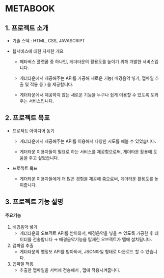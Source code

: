 # METABOOK

## 1. 프로젝트 소개

- 기술 스택 : HTML, CSS, JAVASCRIPT

- 웹서비스에 대한 자세한 개요

  - 메타버스 플랫폼 중 하나인, 게더타운의 활용도를 높이기 위해 개발한 서비스입니다.

  - 게더타운에서 제공해주는 API를 가공해 새로운 기능( 배경음악 넣기, 맵파일 추출 및 적용 등 ) 을 제공합니다.

  - 게더타운에서 제공하지 않는 새로운 기능을 누구나 쉽게 이용할 수 있도록 도와주는 서비스입니다.

## 2. 프로젝트 목표

- 프로젝트 아이디어 동기

  - 게더타운에서 제공해주는 API를 이용해서 다양한 시도를 해볼 수 있었습니다.

  - 게더타운 이용자들이 필요로 하는 서비스를 제공함으로써, 게더타운 활용에 도움을 주고 싶었습니다.

- 프로젝트 목표

  - 게더타운 이용자들에게 더 많은 경험을 제공해 줌으로써, 게더타운 활용도를 높여줍니다.

## 3. 프로젝트 기능 설명

#### <strong>주요기능</strong>

1. 배경음악 넣기
   - 게더타운의 오브젝트 API를 받아와서, 배경음악을 넣을 수 있도록 가공한 후 데이터를 전송합니다 → 배경음악기능을 탑재한 오브젝트가 맵에 설치됩니다.
2. 맵파일 추출
   - 게더타운의 맵정보 API를 받아와서, JSON파일 형태로 다운로드 할 수 있습니다.
3. 맵파일 적용
   - 추출한 맵파일을 서버에 전송해서 , 맵에 적용시켜줍니다.
